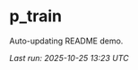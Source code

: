 # p_train

Auto-updating README demo.

<!--START_SECTION:status-->
_Last run: 2025-10-25 13:23 UTC_
<!--END_SECTION:status-->






















































































































































































































































































































































































































































































































































































































































































































































































































































































































































































































































































































































































































































































































































































































































































































































